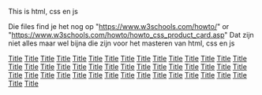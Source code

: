 This is html, css en js 

Die files find je het nog op "https://www.w3schools.com/howto/" or "https://www.w3schools.com/howto/howto_css_product_card.asp"
Dat zijn niet alles maar wel bijna 
die zijn voor het masteren van html, css en js

[Title](<Files/Without Clearfix.html>) [Title](Files/Video_BG.html) [Title](<Files/User Rating.html>) [Title](Files/Tooltip.html) [Title](<Files/To Do List.html>) [Title](Files/timeline.html) [Title](<Files/Tag Cloud.html>) [Title](<Files/Style HR.html>) [Title](<Files/Sticky Element.html>) [Title](<Files/Star Rating.html>) [Title](Files/Snackbar.html) [Title](<Files/Skills Bar.html>) [Title](Files/scrolldrawing.html) [Title](<Files/Scroll Indicator.html>) [Title](<Files/Scroll Down.html>) [Title](Files/responsive.html) [Title](<Files/Responsive Floats.html>) [Title](<Files/Range Slider.html>) [Title](<Files/Progress Bar.html>) [Title](<Files/Profile Card.html>) [Title](<Files/Product Card.html>) [Title](Files/Popup.html) [Title](<Files/Picker color.html>) [Title](<Files/Overlay with Text.html>) [Title](Files/Notes.html) [Title](Files/Loader.html) [Title](<Files/List Group.html>) [Title](<Files/List Group with Badges.html>) [Title](Files/Labels.html) [Title](Files/header_scroll.html) [Title](Files/gradient_scroll.html) [Title](<Files/GLOWING TEXT!.html>) [Title](<Files/Fixed Footer.html>) [Title](Files/DisplayOnHover.html) [Title](<Files/Delete Modal.html>) [Title](Files/coupon.html) [Title](Files/contact_chips.html) [Title](Files/Collapsibles.html) [Title](Files/Circles.html) [Title](Files/Card.html) [Title](<Files/Card Flip.html>) [Title](<Files/Callout Messages.html>) [Title](Files/Calendar.html) [Title](<Files/Buttom Modal.html>) [Title](Files/Badges.html) [Title](<Files/Alert Messages.html>) [Title](Files/_ribbon.html)